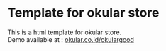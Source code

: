# Template for okular store

This is a html template for okular store. <br>
Demo available at : [okular.co.id/okulargood](https://okular.co.id/okulargood)


